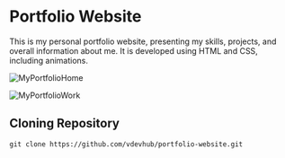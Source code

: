 # Portfolio Website

This is my personal portfolio website, presenting my skills, projects, and overall information about me. It is developed using HTML and CSS, including animations.

![MyPortfolioHome](https://github.com/user-attachments/assets/ff7fe9b0-cb07-4d0d-8eb7-5070a82116b4)

![MyPortfolioWork](https://github.com/user-attachments/assets/cb646ef1-b7d7-4e56-9628-6ac749140a2b)

## Cloning Repository
```
git clone https://github.com/vdevhub/portfolio-website.git
```
